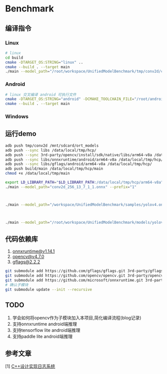 # Benchmark



## 编译指令
### Linux
```bash
# linux
cd build
cmake -DTARGET_OS:STRING="linux" ..
cmake --build . --target main 
./main --model_path="/root/workspace/UnifiedModelBenchmark/tmp/conv2d/conv2d_256_13_7_1_1.onnx" --prefix="1"

```

### Android
```bash
# linux 交叉编译 android 可执行文件
cmake -DTARGET_OS:STRING="android" -DCMAKE_TOOLCHAIN_FILE="/root/android_sdk/ndk/25.0.8775105/build/cmake/android.toolchain.cmake" -DANDROID_ABI="arm64-v8a" -DANDROID_PLATFORM=android-29 -G "Ninja" ..
cmake --build . --target main
```

### Windows


## 运行demo

```bash
adb push tmp/conv2d /mnt/sdcard/ort_models
adb push --sync libs /data/local/tmp/hcp/
adb push --sync 3rd-party/opencv/install/sdk/native/libs/arm64-v8a /data/local/tmp/hcp/
adb push --sync libs/onnxruntime/android/arm64-v8a /data/local/tmp/hcp/
adb push --sync libs/gflags/android/arm64-v8a /data/local/tmp/hcp/
adb push build/main /data/local/tmp/hcp/main
chmod +x /data/local/tmp/main

export LD_LIBRARY_PATH="$LD_LIBRARY_PATH:/data/local/tmp/hcp/arm64-v8a"
./main --model_path="conv2d_256_13_7_1_1.onnx" --prefix="1"



./main --model_path="/workspace/UnifiedModelBenchmark/samples/yolov4.onnx" --image_path="/workspace/UnifiedModelBenchmark/samples/dog.jpg"



./main --model_path="/root/workspace/UnifiedModelBenchmark/models/yolov4.onnx" --image_shape="1x3x416x416" --image_path="/root/workspace/UnifiedModelBenchmark/samples/dog.jpg"
```



## 代码依赖库

1. [onnxruntime@v1.14.1](https://github.com/microsoft/onnxruntime.git)
2. [opencv@v4.7.0](https://github.com/opencv/opencv.git )
3. [gflags@2.2.2](https://github.com/gflags/gflags)
```bash
git submodule add https://github.com/gflags/gflags.git 3rd-party/gflags
git submodule add https://github.com/opencv/opencv.git 3rd-party/opencv
git submodule add https://github.com/microsoft/onnxruntime.git 3rd-party/onnxruntime
# 确认子模块
git submodule update --init --recursive
```

## TODO
1. 学会如何将opencv作为子模块加入本项目,简化编译流程(blog记录)
2. 支持onnxruntime android端推理
3. 支持tensorflow lite android端推理
4. 支持paddle lite android端推理
 


## 参考文章

[1] [C++设计实现日志系统](https://zhuanlan.zhihu.com/p/100082717)
